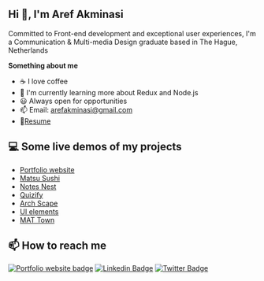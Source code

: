 ## Hi 👋, I'm Aref Akminasi 
Committed to Front-end development and exceptional user experiences, I'm a Communication & Multi-media Design graduate based in The Hague, Netherlands

**Something about me**
- ☕ I love coffee
- 🌱 I'm currently learning more about Redux and Node.js
- 😃 Always open for opportunities
- 📫 Email: arefakminasi@gmail.com
- 📝[Resume](https://drive.google.com/file/d/1K_3gUEUn5A68jndEPwwoIO6JZFdYDEcJ/view)

## 💻 Some live demos of my projects
- [Portfolio website](https://arefakminasi.com)
- [Matsu Sushi](https://matsu-sushi-9ec4b.web.app/)
- [Notes Nest](https://aref-akminasi.github.io/notes-nest/)
- [Quizify](https://aref-akminasi.github.io/quizify/)
- [Arch Scape](https://aref-akminasi.github.io/arch-scape/)
- [UI elements](https://aref-akminasi.github.io/ui-elements-docs/)
- [MAT Town](https://aref-akminasi.github.io/minor-showcase/)

## 📫 How to reach me 
[![Portfolio website badge](https://img.shields.io/badge/Portfolio%20Website-18af7a)](https://arefakminasi.com/)
[![Linkedin Badge](https://img.shields.io/badge/-LinkedIn-blue?style=flat-square&logo=Linkedin&logoColor=white)](https://www.linkedin.com/in/aref-akminasi-91412b207/)
[![Twitter Badge](https://img.shields.io/badge/-Twitter-1ca0f1?style=flat-square&labelColor=1ca0f1&logo=twitter&logoColor=white)](https://twitter.com/aref_akminasi)

